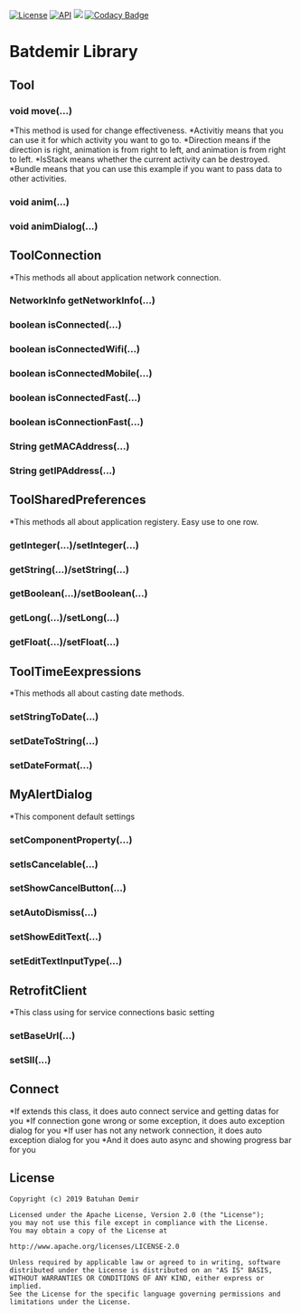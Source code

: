 [![License](https://img.shields.io/badge/License-Apache%202.0-blue.svg)](https://opensource.org/licenses/Apache-2.0)
[![API](https://img.shields.io/badge/API-23%2B-red.svg?style=flat)](https://android-arsenal.com/api?level=23)
[![](https://jitpack.io/v/batdemirorg/android.batdemir.library.svg)](https://jitpack.io/#batdemirorg/android.batdemir.library)
[![Codacy Badge](https://api.codacy.com/project/badge/Grade/764fdb1f562044499de6efb70ee53664)](https://www.codacy.com/manual/batdemir/android.batdemir.library?utm_source=github.com&amp;utm_medium=referral&amp;utm_content=batdemirorg/android.batdemir.library&amp;utm_campaign=Badge_Grade)
# Batdemir Library

## Tool
### void move(...)
*This method is used for change effectiveness.
*Activitiy means that you can use it for which activity you want to go to.
*Direction means if the direction is right, animation is from right to left, and animation is from right to left.
*IsStack means whether the current activity can be destroyed.
*Bundle means that you can use this example if you want to pass data to other activities.
### void anim(...)
### void animDialog(...)

## ToolConnection
*This methods all about application network connection.
### NetworkInfo getNetworkInfo(...)
### boolean isConnected(...)
### boolean isConnectedWifi(...)
### boolean isConnectedMobile(...)
### boolean isConnectedFast(...)
### boolean isConnectionFast(...)
### String getMACAddress(...)
### String getIPAddress(...)

## ToolSharedPreferences
*This methods all about application registery. Easy use to one row.
### getInteger(...)/setInteger(...)
### getString(...)/setString(...)
### getBoolean(...)/setBoolean(...)
### getLong(...)/setLong(...)
### getFloat(...)/setFloat(...)

## ToolTimeEexpressions
*This methods all about casting date methods.
### setStringToDate(...)
### setDateToString(...)
### setDateFormat(...)

## MyAlertDialog
*This component default settings
### setComponentProperty(...)
### setIsCancelable(...)
### setShowCancelButton(...)
### setAutoDismiss(...)
### setShowEditText(...)
### setEditTextInputType(...)

## RetrofitClient
*This class using for service connections basic setting
### setBaseUrl(...)
### setSll(...)

## Connect
*If extends this class, it does auto connect service and getting datas for you
*If connection gone wrong or some exception, it does auto exception dialog for you
*If user has not any network connection, it does auto exception dialog for you
*And it does auto async and showing progress bar for you


## License
    Copyright (c) 2019 Batuhan Demir

    Licensed under the Apache License, Version 2.0 (the "License");
    you may not use this file except in compliance with the License.
    You may obtain a copy of the License at

    http://www.apache.org/licenses/LICENSE-2.0

    Unless required by applicable law or agreed to in writing, software
    distributed under the License is distributed on an "AS IS" BASIS,
    WITHOUT WARRANTIES OR CONDITIONS OF ANY KIND, either express or implied.
    See the License for the specific language governing permissions and
    limitations under the License.
